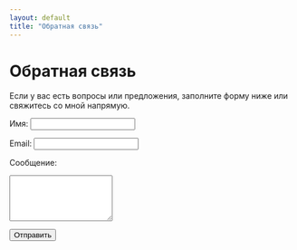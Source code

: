 ```yaml
---
layout: default
title: "Обратная связь"
---
```


# Обратная связь

Если у вас есть вопросы или предложения, заполните форму ниже или свяжитесь со мной напрямую.

<form action="https://formspree.io/f/YOUR_FORM_ID" method="POST">
  <label for="name">Имя:</label>
  <input type="text" id="name" name="name" required>

  <label for="email">Email:</label>
  <input type="email" id="email" name="_replyto" required>

  <label for="message">Сообщение:</label>
  <textarea id="message" name="message" rows="5" required></textarea>

  <button type="submit">Отправить</button>
</form>
